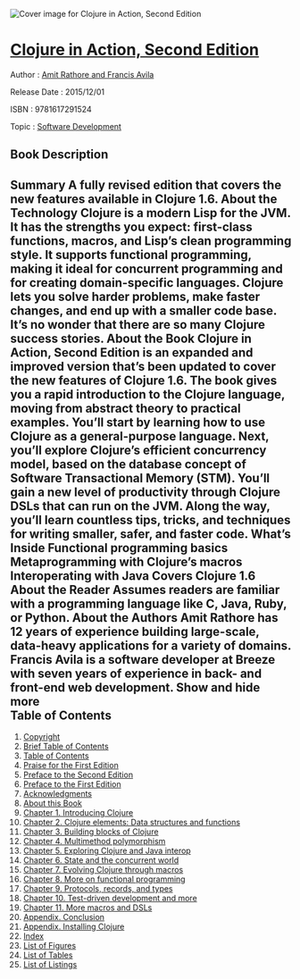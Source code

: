 ![Cover image for Clojure in Action, Second Edition](https://imgdetail.ebookreading.net/cover/cover/software_development/EB9781617291524.jpg)

[Clojure in Action, Second Edition](https://ebookreading.net/view/book/Clojure+in+Action%2C+Second+Edition-EB9781617291524_1.html "Clojure in Action, Second Edition")
====================================================================================================================

Author : [Amit Rathore and Francis Avila](https://ebookreading.net/search/author/Amit+Rathore+and+Francis+Avila)

Release Date : 2015/12/01

ISBN : 9781617291524

Topic : [Software Development](https://ebookreading.net/search/category/software-development)

Book Description
-----------------

 Summary
A fully revised edition that covers the new features available in Clojure 1.6.
About the Technology
Clojure is a modern Lisp for the JVM. It has the strengths you expect: first-class functions, macros, and Lisp’s clean programming style. It supports functional programming, making it ideal for concurrent programming and for creating domain-specific languages. Clojure lets you solve harder problems, make faster changes, and end up with a smaller code base. It’s no wonder that there are so many Clojure success stories.
About the Book
Clojure in Action, Second Edition is an expanded and improved version that’s been updated to cover the new features of Clojure 1.6. The book gives you a rapid introduction to the Clojure language, moving from abstract theory to practical examples. You’ll start by learning how to use Clojure as a general-purpose language. Next, you’ll explore Clojure’s efficient concurrency model, based on the database concept of Software Transactional Memory (STM). You’ll gain a new level of productivity through Clojure DSLs that can run on the JVM. Along the way, you’ll learn countless tips, tricks, and techniques for writing smaller, safer, and faster code.
What’s Inside
Functional programming basics
Metaprogramming with Clojure’s macros
Interoperating with Java
Covers Clojure 1.6
About the Reader
Assumes readers are familiar with a programming language like C, Java, Ruby, or Python.
About the Authors
Amit Rathore has 12 years of experience building large-scale, data-heavy applications for a variety of domains. Francis Avila is a software developer at Breeze with seven years of experience in back- and front-end web development.
        Show and hide more                
Table of Contents
-----------------

1. [Copyright](https://ebookreading.net/view/book/Clojure+in+Action%2C+Second+Edition-EB9781617291524_3.html)
1. [Brief Table of Contents](https://ebookreading.net/view/book/Clojure+in+Action%2C+Second+Edition-EB9781617291524_4.html)
1. [Table of Contents](https://ebookreading.net/view/book/Clojure+in+Action%2C+Second+Edition-EB9781617291524_5.html)
1. [Praise for the First Edition](https://ebookreading.net/view/book/Clojure+in+Action%2C+Second+Edition-EB9781617291524_6.html)
1. [Preface to the Second Edition](https://ebookreading.net/view/book/Clojure+in+Action%2C+Second+Edition-EB9781617291524_7.html)
1. [Preface to the First Edition](https://ebookreading.net/view/book/Clojure+in+Action%2C+Second+Edition-EB9781617291524_8.html)
1. [Acknowledgments](https://ebookreading.net/view/book/Clojure+in+Action%2C+Second+Edition-EB9781617291524_9.html)
1. [About this Book](https://ebookreading.net/view/book/Clojure+in+Action%2C+Second+Edition-EB9781617291524_10.html)
1. [Chapter 1. Introducing Clojure](https://ebookreading.net/view/book/Clojure+in+Action%2C+Second+Edition-EB9781617291524_11.html)
1. [Chapter 2. Clojure elements: Data structures and functions](https://ebookreading.net/view/book/Clojure+in+Action%2C+Second+Edition-EB9781617291524_12.html)
1. [Chapter 3. Building blocks of Clojure](https://ebookreading.net/view/book/Clojure+in+Action%2C+Second+Edition-EB9781617291524_13.html)
1. [Chapter 4. Multimethod polymorphism](https://ebookreading.net/view/book/Clojure+in+Action%2C+Second+Edition-EB9781617291524_14.html)
1. [Chapter 5. Exploring Clojure and Java interop](https://ebookreading.net/view/book/Clojure+in+Action%2C+Second+Edition-EB9781617291524_15.html)
1. [Chapter 6. State and the concurrent world](https://ebookreading.net/view/book/Clojure+in+Action%2C+Second+Edition-EB9781617291524_16.html)
1. [Chapter 7. Evolving Clojure through macros](https://ebookreading.net/view/book/Clojure+in+Action%2C+Second+Edition-EB9781617291524_17.html)
1. [Chapter 8. More on functional programming](https://ebookreading.net/view/book/Clojure+in+Action%2C+Second+Edition-EB9781617291524_18.html)
1. [Chapter 9. Protocols, records, and types](https://ebookreading.net/view/book/Clojure+in+Action%2C+Second+Edition-EB9781617291524_19.html)
1. [Chapter 10. Test-driven development and more](https://ebookreading.net/view/book/Clojure+in+Action%2C+Second+Edition-EB9781617291524_20.html)
1. [Chapter 11. More macros and DSLs](https://ebookreading.net/view/book/Clojure+in+Action%2C+Second+Edition-EB9781617291524_21.html)
1. [Appendix. Conclusion](https://ebookreading.net/view/book/Clojure+in+Action%2C+Second+Edition-EB9781617291524_22.html)
1. [Appendix. Installing Clojure](https://ebookreading.net/view/book/Clojure+in+Action%2C+Second+Edition-EB9781617291524_23.html)
1. [Index](https://ebookreading.net/view/book/Clojure+in+Action%2C+Second+Edition-EB9781617291524_24.html)
1. [List of Figures](https://ebookreading.net/view/book/Clojure+in+Action%2C+Second+Edition-EB9781617291524_25.html)
1. [List of Tables](https://ebookreading.net/view/book/Clojure+in+Action%2C+Second+Edition-EB9781617291524_26.html)
1. [List of Listings](https://ebookreading.net/view/book/Clojure+in+Action%2C+Second+Edition-EB9781617291524_27.html)
